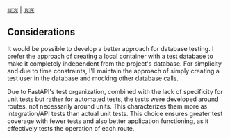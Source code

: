 [🇺🇸](#) | [🇧🇷](README-pt.md)

## Considerations

It would be possible to develop a better approach for database testing. I prefer the approach of creating a local container with a test database to make it completely independent from the project's database.
For simplicity and due to time constraints, I'll maintain the approach of simply creating a test user in the database and mocking other database calls.

Due to FastAPI's test organization, combined with the lack of specificity for unit tests but rather for automated tests, the tests were developed around routes, not necessarily around units. This characterizes them more as integration/API tests than actual unit tests. This choice ensures greater test coverage with fewer tests and also better application functioning, as it effectively tests the operation of each route.